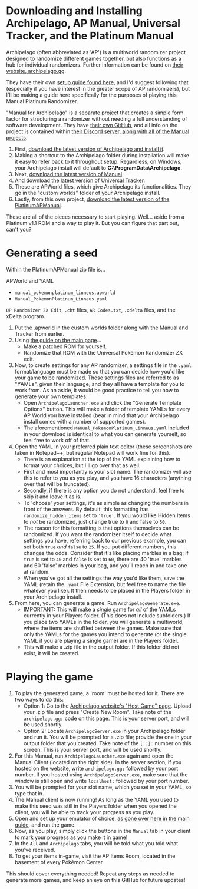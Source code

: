 # Downloading and Installing Archipelago, AP Manual, Universal Tracker, and the Platinum Manual

Archipelago (often abbreviated as 'AP') is a multiworld randomizer project designed to randomize different games together, but also functions as a hub for individual randomizers. Further information can be found on [their website, archipelago.gg](https://archipelago.gg/).

They have their own [setup guide found here](https://archipelago.gg/tutorial/Archipelago/setup/en), and I'd suggest following that (especially if you have interest in the greater scope of AP randomizers), but I'll be making a guide here specifically for the purposes of playing this Manual Platinum Randomizer.

"Manual for Archipelago" is a separate project that creates a simple form factor for structuring a randomizer without needing a full understanding of software development. They have [their own GitHub](https://github.com/ManualForArchipelago/Manual/), and all info on the project is contained within [their Discord server, along with all of the Manual projects](https://discord.gg/8AS8XgyzBk).

1. First, [download the latest version of Archipelago and install it](https://github.com/ArchipelagoMW/Archipelago/releases/latest).
2. Making a shortcut to the Archipelago folder during installation will make it easy to refer back to it throughout setup. Regardless, on Windows, your Archipelago install will default to **C:\ProgramData\Archipelago**.
3. Next, [download the latest version of Manual](https://github.com/ManualForArchipelago/Manual/releases/latest).
4. And [download the latest version of Universal Tracker](https://github.com/FarisTheAncient/Archipelago/releases/latest).
5. These are APWorld files, which give Archipelago its functionalities. They go in the "custom worlds" folder of your Archipelago install.
6. Lastly, from this own project, [download the latest version of the PlatinumAPManual](https://github.com/Linneus/PlatinumAPManual/releases/latest).

These are all of the pieces necessary to start playing. Well... aside from a Platinum v1.1 ROM and a way to play it. But you can figure that part out, can't you?

# Generating a seed

Within the PlatinumAPManual zip file is...

APWorld and YAML
- `manual_pokemonplatinum_linneus.apworld`
- `Manual_PokemonPlatinum_Linneus.yaml`

`UP Randomizer ZX Edit`, `.cht` files, `AR Codes.txt`, `.xdelta` files, and the xDelta program.

1. Put the .apworld in the custom worlds folder along with the Manual and Tracker from earlier.
2. Using [the guide on the main page](https://github.com/Linneus/PlatinumAPManual/blob/main/README.md)...
   - Make a patched ROM for yourself.
   - Randomize that ROM with the Universal Pokémon Randomizer ZX edit.
3. Now, to create settings for any AP randomizer, a settings file in the `.yaml` format/language must be made so that you can decide how you'd like your game to be randomized. These settings files are referred to as "YAMLs", given their language, and they all have a template for you to work from. As an aside, it would be good practice to tell you how to generate your own templates:
   - Open `ArchipelagoLauncher.exe` and click the "Generate Template Options" button. This will make a folder of template YAMLs for every AP World you have installed (bear in mind that your Archipelago install comes with a number of supported games).
   - The aforementioned `Manual_PokemonPlatinum_Linneus.yaml` included in your download is identical to what you can generate yourself, so feel free to work off of that.
4. Open the YAML in your preferred plain text editor (these screenshots are taken in Notepad++, but regular Notepad will work fine for this).
   - There is an explanation at the top of the YAML explaining how to format your choices, but I'll go over that as well.
   - First and most importantly is your slot name. The randomizer will use this to refer to you as you play, and you have 16 characters (anything over that will be truncated).
   - Secondly, if there is any option you do not understand, feel free to skip it and leave it as is.
   - To 'choose' your settings, it's as simple as changing the numbers in front of the answers. By default, this formatting has `randomize_hidden_items` set to `'true'`. If you would like Hidden Items to _not_ be randomized, just change true to `0` and false to `50`.
   - The reason for this formatting is that options themselves can be randomized. If you want the randomizer itself to decide what settings you have, referring back to our previous example, you can set both `true` _and_ `false` to `25`. If you put different numbers, this changes the odds. Consider that it's like placing marbles in a bag; if `true` is set to `40` and `false` is set to `60`, there are 40 'true' marbles and 60 'false' marbles in your bag, and you'll reach in and take one at random.
   - When you've got all the settings the way you'd like them, save the YAML (retain the `.yaml` File Extension, but feel free to name the file whatever you like). It then needs to be placed in the Players folder in your Archipelago install.
5. From here, you can generate a game. Run `ArchipelagoGenerate.exe`.
   - IMPORTANT: This will make a _single_ game for _all_ of the YAMLs currently in your Players folder. (This does not include subfolders.) If you place two YAMLs in the folder, you will generate a multiworld, where the items are shuffled between the games. Make sure that only the YAMLs for the games you intend to generate (or the single YAML if you are playing a single game) are in the Players folder.
   - This will make a .zip file in the output folder. If this folder did not exist, it will be created.
  
# Playing the game

1. To play the generated game, a 'room' must be hosted for it. There are two ways to do this:
   - Option 1: Go to the [Archipelago website's "Host Game" page](https://archipelago.gg/uploads). Upload your .zip file and press "Create New Room". Take note of the `archipelago.gg:` code on this page. This is your server port, and will be used shortly.
   - Option 2: Locate `ArchipelagoServer.exe` in your Archipelago folder and run it. You will be prompted for a .zip file; provide the one in your output folder that you created. Take note of the `[::]:` number on this screen. This is your server port, and will be used shortly.
2. For this Manual, run `ArchipelagoLauncher.exe` again and open the Manual Client (located on the right side). In the server section, if you hosted on the website, write `archipelago.gg:` followed by your port number. If you hosted using `ArchipelagoServer.exe`, make sure that the window is still open and write `localhost:` followed by your port number.
3. You will be prompted for your slot name, which you set in your YAML, so type that in.
4. The Manual client is now running! As long as the YAML you used to make this seed was still in the Players folder when you opened the client, you will be able to track your progress as you play.
5. Open and set up your emulator of choice, [as gone over here in the main guide](https://github.com/Linneus/PlatinumAPManual#cheat-files), and run the game.
6. Now, as you play, simply click the buttons in the `Manual` tab in your client to mark your progress as you make it in game!
7. In the `All` and `Archipelago` tabs, you will be told what you told what you've received.
8. To get your items in-game, visit the AP Items Room, located in the basement of every Pokémon Center.

This should cover everything needed! Repeat any steps as needed to generate more games, and keep an eye on this GitHub for future updates!
